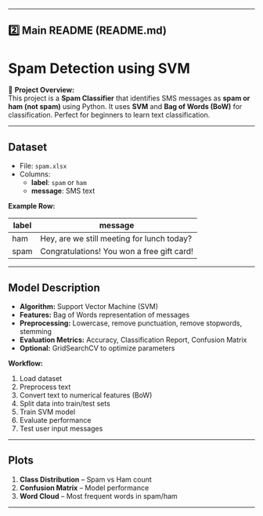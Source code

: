 
---

## **2️⃣ Main README (README.md)**


# Spam Detection using SVM

🚀 **Project Overview:**  
This project is a **Spam Classifier** that identifies SMS messages as **spam or ham (not spam)** using Python. It uses **SVM** and **Bag of Words (BoW)** for classification. Perfect for beginners to learn text classification.

---

## Dataset

- File: `spam.xlsx`  
- Columns:
  - **label**: `spam` or `ham`  
  - **message**: SMS text  

**Example Row:**

| label | message                                      |
|-------|---------------------------------------------|
| ham   | Hey, are we still meeting for lunch today? |
| spam  | Congratulations! You won a free gift card! |

---

## Model Description

- **Algorithm:** Support Vector Machine (SVM)  
- **Features:** Bag of Words representation of messages  
- **Preprocessing:** Lowercase, remove punctuation, remove stopwords, stemming  
- **Evaluation Metrics:** Accuracy, Classification Report, Confusion Matrix  
- **Optional:** GridSearchCV to optimize parameters  

**Workflow:**  
1. Load dataset  
2. Preprocess text  
3. Convert text to numerical features (BoW)  
4. Split data into train/test sets  
5. Train SVM model  
6. Evaluate performance  
7. Test user input messages  

---

## Plots

1. **Class Distribution** – Spam vs Ham count  
2. **Confusion Matrix** – Model performance  
3. **Word Cloud** – Most frequent words in spam/ham  

---



